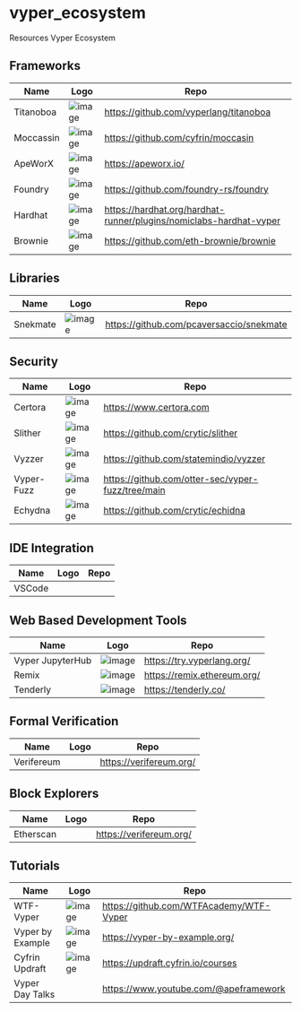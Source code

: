 # vyper_ecosystem
Resources Vyper Ecosystem




## Frameworks

| Name | Logo | Repo |
|------|------|-----|
| Titanoboa | ![image](https://github.com/user-attachments/assets/e730ec16-19bd-4dc9-9229-6ab56d5397b3) | https://github.com/vyperlang/titanoboa |
| Moccassin | ![image](https://github.com/user-attachments/assets/389f78b7-2857-41a4-9bf1-b90fe3450339)  |  https://github.com/cyfrin/moccasin |
| ApeWorX | ![image](https://github.com/user-attachments/assets/72ab22cb-b1ce-4a2e-8fed-aa6421781466) | https://apeworx.io/
| Foundry | ![image](https://github.com/user-attachments/assets/52bd0f86-45ee-4fc3-8ec1-040535bd1022) | https://github.com/foundry-rs/foundry |
| Hardhat | ![image](https://github.com/user-attachments/assets/d5b6b828-c99a-476e-8371-41983119d162) | https://hardhat.org/hardhat-runner/plugins/nomiclabs-hardhat-vyper
| Brownie | ![image](https://github.com/user-attachments/assets/f414c69b-f766-440a-ac8e-8bdb3c361165) | https://github.com/eth-brownie/brownie |

## Libraries

| Name | Logo | Repo |
|------|------|-----|
| Snekmate |  ![image](https://github.com/user-attachments/assets/0279701d-f22a-4ee5-bb60-28065504dc37) | https://github.com/pcaversaccio/snekmate |


## Security

| Name | Logo | Repo |
|------|------|-----|
| Certora | ![image](https://github.com/user-attachments/assets/9af4a082-2486-4430-a6f7-d5872e9cec5c) | https://www.certora.com |
| Slither | ![image](https://github.com/user-attachments/assets/4baee476-88c3-4b0c-9e48-43f4bf24064d) |  https://github.com/crytic/slither |
| Vyzzer | ![image](https://github.com/user-attachments/assets/8330d45e-46b1-4137-9035-1f30a63e1f78) | https://github.com/statemindio/vyzzer |
| Vyper-Fuzz | ![image](https://github.com/user-attachments/assets/dac0b0f8-bd7e-4888-a51e-2fd871414691) | https://github.com/otter-sec/vyper-fuzz/tree/main |
| Echydna | ![image](https://github.com/user-attachments/assets/dcad7cca-a9ea-4993-9552-22783193abda) | https://github.com/crytic/echidna |


## IDE Integration

| Name | Logo | Repo |
|------|------|-----|
| VSCode |  | | 

## Web Based Development Tools


| Name | Logo | Repo |
|------|------|-----|
| Vyper JupyterHub | ![image](https://github.com/user-attachments/assets/d66ece29-1e9e-4ed1-b7df-4f1ddacffc4e) | https://try.vyperlang.org/ |
| Remix | ![image](https://github.com/user-attachments/assets/3a61607d-c72c-46f4-a50c-34eff8bdf6a7) | https://remix.ethereum.org/ |
| Tenderly | ![image](https://github.com/user-attachments/assets/ee347071-b51f-4d7f-a9a9-a785715216f7)  | https://tenderly.co/ |

## Formal Verification


| Name | Logo | Repo |
|------|------|-----|
| Verifereum |   |  https://verifereum.org/ |


## Block Explorers

| Name | Logo | Repo |
|------|------|-----|
| Etherscan |   |  https://verifereum.org/ |

## Tutorials


| Name | Logo | Repo |
|------|------|-----|
| WTF-Vyper | ![image](https://github.com/user-attachments/assets/9dcf052a-b956-4f5e-a7a8-daab640fe86b) | https://github.com/WTFAcademy/WTF-Vyper |
| Vyper by Example | ![image](https://github.com/user-attachments/assets/8775d3ff-741c-41d6-9de6-a6a1cdfe6b5f) | https://vyper-by-example.org/
| Cyfrin Updraft | ![image](https://github.com/user-attachments/assets/a11fa55f-5e51-4d16-9ed6-5fe8a283cee7) | https://updraft.cyfrin.io/courses
| Vyper Day Talks | | https://www.youtube.com/@apeframework
